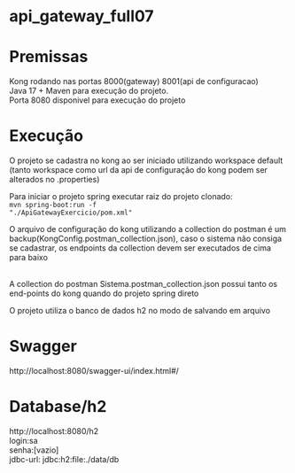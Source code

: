 # api_gateway_full07

# Premissas
Kong rodando nas portas 8000(gateway) 8001(api de configuracao)<br/>
Java 17 + Maven para execução do projeto.<br/>
Porta 8080 disponivel para execução do projeto<br/>

# Execução
O projeto se cadastra no kong ao ser iniciado utilizando workspace default (tanto workspace como url da api de configuração do kong podem ser alterados no .properties) <br/>

Para iniciar o projeto spring executar raiz do projeto clonado:<br/>
<code>mvn spring-boot:run -f "./ApiGatewayExercicio/pom.xml"</code><br/>

O arquivo de configuração do kong utilizando a collection do postman é um backup(KongConfig.postman_collection.json), caso o sistema não consiga se cadastrar, os endpoints da collection devem ser executados de cima para baixo<br/><br/>

A collection do postman Sistema.postman_collection.json possui tanto os end-points do kong quando do projeto spring direto<br/>

O projeto utiliza o banco de dados h2 no modo de salvando em arquivo


# Swagger
http://localhost:8080/swagger-ui/index.html#/
# Database/h2
http://localhost:8080/h2 <br/>
login:sa<br/> 
senha:[vazio]<br/>
jdbc-url: jdbc:h2:file:./data/db
